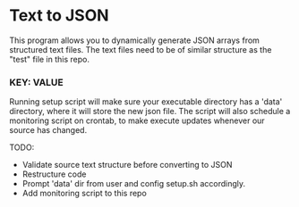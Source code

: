 # Text to JSON

This program allows you to dynamically generate JSON arrays from structured text files.
The text files need to be of similar structure as the "test" file in this repo.
### KEY: VALUE

Running setup script will make sure your executable directory has a 'data' directory, where it will store the new json file. The script will also schedule a monitoring script on crontab, to make execute updates whenever our source has changed.

TODO:
*	Validate source text structure before converting to JSON
*	Restructure code
*	Prompt 'data' dir from user and config setup.sh accordingly.
*	Add monitoring script to this repo